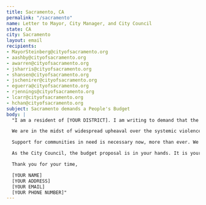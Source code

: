 ```yaml
---
title: Sacramento, CA
permalink: "/sacramento"
name: Letter to Mayor, City Manager, and City Council
state: CA
city: Sacramento
layout: email
recipients:
- MayorSteinberg@cityofsacramento.org
- aashby@cityofsacramento.org
- awarren@cityofsacramento.org
- jsharris@cityofsacramento.org
- shansen@cityofsacramento.org
- jschenirer@cityofsacramento.org
- eguerra@cityofsacramento.org
- rjennings@cityofsacramento.org
- lcarr@cityofsacramento.org
- hchan@cityofsacramento.org
subject: Sacramento demands a People's Budget
body: |
  "I am a resident of [YOUR DISTRICT]. I am writing to demand that the City Council adopts a People’s Budget that prioritizes community wellbeing and redirects funding away from the police.

  We are in the midst of widespread upheaval over the systemic violence of policing. We will no longer accept empty gestures and suggestions of “reform.” We are demanding that our voices be heard now, and that real change be made to the way this city allocates its resources.

  Support for communities in need is necessary now, more than ever. We demand that the City Council defund the SPD. We join the calls of those across the country to #DefundThePolice. We demand a budget that adequately and effectively meets the needs of at-risk Sacramento residents during this trying and uncertain time, when livelihoods are on the line. We demand a budget that supports community wellbeing, rather than empowers the police forces that tear them apart.

  As the City Council, the budget proposal is in your hands. It is your duty to represent your constituents. I am urging you to completely revise the budget for the 2020-2021 fiscal year, and to fund #CareNotCops. You need to adopt a People’s Budget. Public opinion is with me.

  Thank you for your time,

  [YOUR NAME]
  [YOUR ADDRESS]
  [YOUR EMAIL]
  [YOUR PHONE NUMBER]"
---
```


